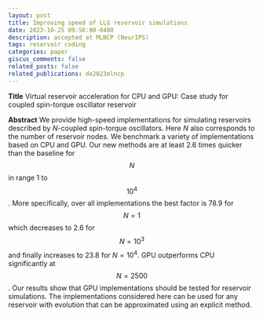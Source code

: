 ```yaml
---
layout: post
title: Improving speed of LLG reservoir simulations  
date: 2023-10-25 09:56:00-0400
description: accepted at MLNCP (NeurIPS)
tags: reservoir coding 
categories: paper
giscus_comments: false
related_posts: false
related_publications: de2023mlncp
---
```


**Title** Virtual reservoir acceleration for CPU and GPU: Case study for coupled spin-torque oscillator reservoir 

 **Abstract** We provide high-speed implementations for simulating reservoirs described by $N$-coupled spin-torque oscillators. Here $N$ also corresponds to the number of reservoir nodes. We benchmark a variety of implementations based on CPU and GPU. Our new methods are at least 2.6 times quicker than the baseline for $$N$$ in range 1 to $$10^4$$. More specifically,  over all implementations the best factor is 78.9 for $$N=1$$ which  decreases to 2.6 for $$N=10^3$$ and finally increases to 23.8 for $N=10^4$.  GPU outperforms CPU significantly at $$N=2500$$. Our results show that GPU implementations should be tested for reservoir simulations. The implementations considered here can be used for any reservoir with evolution that can be approximated using an explicit method. 